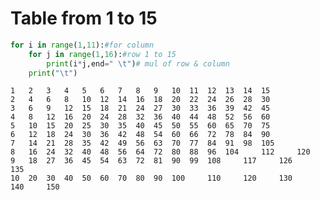 #  Table from 1 to 15


```python
for i in range(1,11):#for column
    for j in range(1,16):#row 1 to 15
        print(i*j,end=" \t")# mul of row & column
    print("\t")
```

    1 	2 	3 	4 	5 	6 	7 	8 	9 	10 	11 	12 	13 	14 	15 		
    2 	4 	6 	8 	10 	12 	14 	16 	18 	20 	22 	24 	26 	28 	30 		
    3 	6 	9 	12 	15 	18 	21 	24 	27 	30 	33 	36 	39 	42 	45 		
    4 	8 	12 	16 	20 	24 	28 	32 	36 	40 	44 	48 	52 	56 	60 		
    5 	10 	15 	20 	25 	30 	35 	40 	45 	50 	55 	60 	65 	70 	75 		
    6 	12 	18 	24 	30 	36 	42 	48 	54 	60 	66 	72 	78 	84 	90 		
    7 	14 	21 	28 	35 	42 	49 	56 	63 	70 	77 	84 	91 	98 	105 		
    8 	16 	24 	32 	40 	48 	56 	64 	72 	80 	88 	96 	104 	112 	120 		
    9 	18 	27 	36 	45 	54 	63 	72 	81 	90 	99 	108 	117 	126 	135 		
    10 	20 	30 	40 	50 	60 	70 	80 	90 	100 	110 	120 	130 	140 	150 		
    


```python

```
